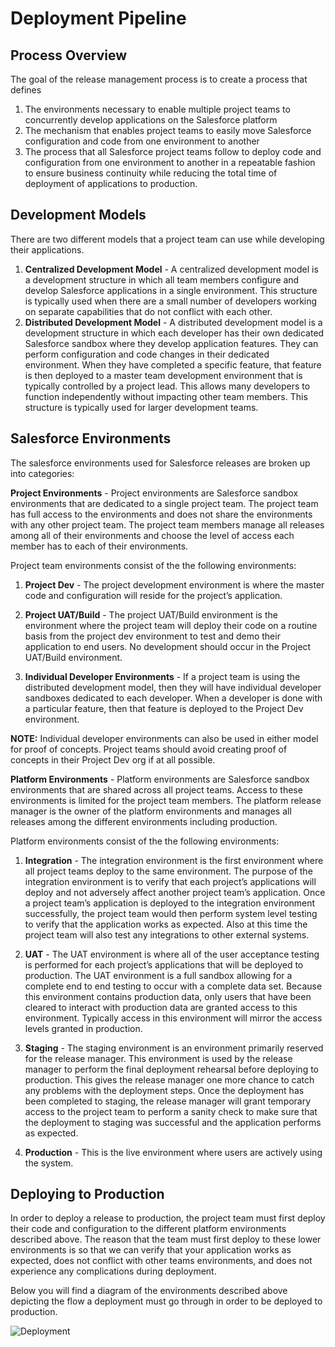 # Deployment Pipeline

## Process Overview
The goal of the release management process is to create a process that defines 

1. The environments necessary to enable multiple project teams to concurrently develop applications on the Salesforce platform 
1. The mechanism that enables project teams to easily move Salesforce configuration and code from one environment to another 
1. The process that all Salesforce project teams follow to deploy code and configuration from one environment to another in a repeatable fashion to ensure business continuity while reducing the total time of deployment of applications to production.  

## Development Models
There are two different models that a project team can use while developing their applications.

1. **Centralized Development Model** - A centralized development model is a development structure in which all team members configure and develop Salesforce applications in a single environment. This structure is typically used when there are a small number of developers working on separate capabilities that do not conflict with each other.
1. **Distributed Development Model** - A distributed development model is a development structure in which each developer has their own dedicated Salesforce sandbox where they develop application features. They can perform configuration and code changes in their dedicated environment. When they have completed a specific feature, that feature is then deployed to a master team development environment that is typically controlled by a project lead. This allows many developers to function independently without impacting other team members. This structure is typically used for larger development teams.

## Salesforce Environments
The salesforce environments used for Salesforce releases are broken up into categories:

**Project Environments** - Project environments are Salesforce sandbox environments that are dedicated to a single project team. The project team has full access to the environments and does not share the environments with any other project team. The project team members manage all releases among all of their environments and choose the level of access each member has to each of their environments.

Project team environments consist of the the following environments:

1. **Project Dev**  - The project development environment is where the master code and configuration will reside for the project’s application.

1. **Project UAT/Build**  - The project UAT/Build environment is the environment where the project team will deploy their code on a routine basis from the project dev environment to test and demo their application to end users. No development should occur in the Project UAT/Build environment.

1. **Individual Developer Environments** - If a project team is using the distributed development model, then they will have individual developer sandboxes dedicated to each developer. When a developer is done with a particular feature, then that feature is deployed to the Project Dev environment. 
        
**NOTE:** Individual developer environments can also be used in either model for proof of concepts. Project teams should avoid creating proof of concepts in their Project Dev org if at all possible.

**Platform Environments** - Platform environments are Salesforce sandbox environments that are shared across all project teams. Access to these environments is limited for the project team members. The platform release manager is the owner of the platform environments and manages all releases among the different environments including production.

Platform environments consist of the the following environments:

1. **Integration** - The integration environment is the first environment where all project teams deploy to the same environment. The purpose of the integration environment is to verify that each project’s applications will deploy and not adversely affect another project team’s application. Once a project team’s application is deployed to the integration environment successfully, the project team would then perform system level testing to verify that the application works as expected. Also at this time the project team will also test any integrations to other external systems.

1. **UAT** - The UAT environment is where all of the user acceptance testing is performed for each project’s applications that will be deployed to production. The UAT environment is a full sandbox allowing for a complete end to end testing to occur with a complete data set. Because this environment contains production data, only users that have been cleared to interact with production data are granted access to this environment. Typically access in this environment will mirror the access levels granted in production.

1. **Staging** - The staging environment is an environment primarily reserved for the release manager. This environment is used by the release manager to perform the final deployment rehearsal before deploying to production. This gives the release manager one more chance to catch any problems with the deployment steps. Once the deployment has been completed to staging, the release manager will grant temporary access to the project team to perform a sanity check to make sure that the deployment to staging was successful and the application performs as expected.

1. **Production** - This is the live environment where users are actively using the system. 

## Deploying to Production
In order to deploy a release to production, the project team must first deploy their code and configuration to the different platform environments described above. The reason that the team must first deploy to these lower environments is so that we can verify that your application works as expected, does not conflict with other teams environments, and does not experience any complications during deployment. 


Below you will find a diagram of the environments described above depicting the flow a deployment must go through in order to be deployed to production.

![Deployment](/img/Deployment-Pipeline.png)
